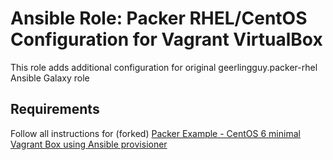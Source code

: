 # Ansible Role: Packer RHEL/CentOS Configuration for Vagrant VirtualBox

This role adds additional configuration for original geerlingguy.packer-rhel Ansible Galaxy role

## Requirements

Follow all instructions for (forked) [Packer Example - CentOS 6 minimal Vagrant Box using Ansible provisioner](https://github.com/dsamardzija/packer-centos-6)
